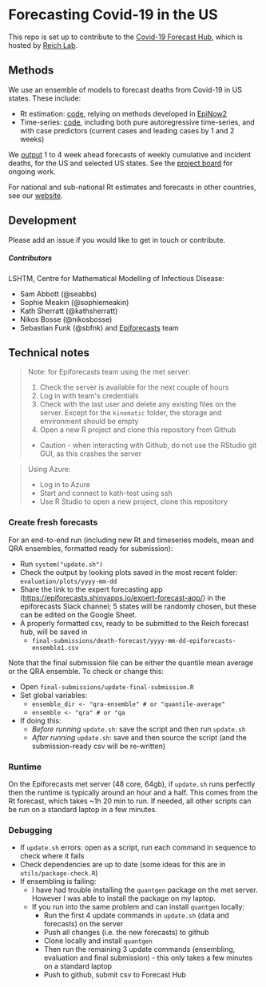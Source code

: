 # Forecasting Covid-19 in the US

This repo is set up to contribute to the [Covid-19 Forecast Hub](https://github.com/reichlab/covid19-forecast-hub), which is hosted by [Reich Lab](https://reichlab.io/covid19-forecast-hub/).

## Methods
We use an ensemble of models to forecast deaths from Covid-19 in US states. These include:
- Rt estimation: [code](https://github.com/epiforecasts/covid-us-forecasts/tree/master/rt-forecast-2), relying on methods developed in [EpiNow2](https://epiforecasts.io/EpiNow2/)
- Time-series: [code](https://github.com/epiforecasts/covid-us-forecasts/tree/master/timeseries-forecast), including both pure autoregressive time-series, and with case predictors (current cases and leading cases by 1 and 2 weeks)

We [output](https://github.com/epiforecasts/covid-us-forecasts/tree/master/final-submissions/death-forecast) 1 to 4 week ahead forecasts of weekly cumulative and incident deaths, for the US and selected US states. See the [project board](https://github.com/epiforecasts/covid-us-forecasts/projects) for ongoing work.

For national and sub-national Rt estimates and forecasts in other countries, see our [website](https://epiforecasts.io/covid/posts/global/).

## Development
Please add an issue if you would like to get in touch or contribute.
##### Contributors
LSHTM, Centre for Mathematical Modelling of Infectious Disease:
- Sam Abbott (@seabbs)
- Sophie Meakin (@sophiemeakin)
- Kath Sherratt (@kathsherratt)
- Nikos Bosse (@nikosbosse)
- Sebastian Funk (@sbfnk) and [Epiforecasts](https://github.com/epiforecasts) team

## Technical notes
> Note: for Epiforecasts team using the met server:
> 1. Check the server is available for the next couple of hours
> 2. Log in with team's credentials
> 3. Check with the last user and delete any existing files on the server. Except for the `kinematic` folder, the storage and environment should be empty
> 4. Open a new R project and clone this repository from Github
> - Caution - when interacting with Github, do not use the RStudio git GUI, as this crashes the server

> Using Azure:
> - Log in to Azure
> - Start and connect to kath-test using ssh
> - Use R Studio to open a new project, clone this repository

### Create fresh forecasts
For an end-to-end run (including new Rt and timeseries models, mean and QRA ensembles, formatted ready for submission):
- Run `system("update.sh")`
- Check the output by looking plots saved in the most recent folder: `evaluation/plots/yyyy-mm-dd`
- Share the link to the expert forecasting app (https://epiforecasts.shinyapps.io/expert-forecast-app/) in the epiforecasts Slack channel; 5 states will be randomly chosen, but these can be edited on the Google Sheet.
- A properly formatted csv, ready to be submitted to the Reich forecast hub, will be saved in 
  - `final-submissions/death-forecast/yyyy-mm-dd-epiforecasts-ensemble1.csv`

Note that the final submission file can be either the quantile mean average or the QRA ensemble. To check or change this:
  - Open `final-submissions/update-final-submission.R`
  - Set global variables:
    - `ensemble_dir <- "qra-ensemble" # or "quantile-average"`
    - `ensemble <- "qra" # or "qa`
  - If doing this:
    - _Before running_ `update.sh`: save the script and then run `update.sh`
    - _After running_ `update.sh`: save and then source the script (and the submission-ready csv will be re-written)

### Runtime
On the Epiforecasts met server (48 core, 64gb), if `update.sh` runs perfectly then the runtime is typically around an hour and a half. This comes from the Rt forecast, which takes ~1h 20 min to run. If needed, all other scripts can be run on a standard laptop in a few minutes.

### Debugging
- If `update.sh` errors: open  as a script, run each command in sequence to check where it fails
- Check dependencies are up to date (some ideas for this are in `utils/package-check.R`)
- If ensembling is failing:
  - I have had trouble installing the `quantgen` package on the met server. However I was able to install the package on my laptop.
  - If you run into the same problem and can install `quantgen` locally:
    - Run the first 4 update commands in `update.sh` (data and forecasts) on the server
    - Push all changes (i.e. the new forecasts) to github
    - Clone locally and install `quantgen`
    - Then run the remaining 3 update commands (ensembling, evaluation and final submission) - this only takes a few minutes on a standard laptop
    - Push to github, submit csv to Forecast Hub
